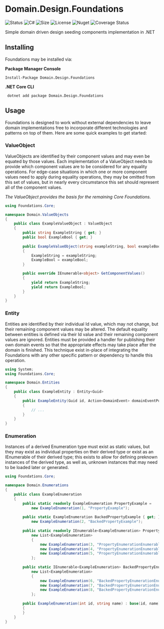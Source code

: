 Domain.Design.Foundations
=======

![Status](https://img.shields.io/github/workflow/status/smeek153/Domain.Design.Foundations/build)
![C#](https://img.shields.io/github/languages/top/smeek153/Domain.Design.Foundations)
![Size](https://img.shields.io/github/repo-size/smeek153/Domain.Design.Foundations)
![License](https://img.shields.io/github/license/smeek153/Domain.Design.Foundations)
![Nuget](https://img.shields.io/nuget/v/Domain.Design.Foundations)
![Coverage Status](https://coveralls.io/repos/github/SmeeK153/Domain.Design.Foundations/badge.svg)

Simple domain driven design seeding components implementation in .NET

## Installing

Foundations may be installed via:

__Package Manager Console__

    Install-Package Domain.Design.Foundations
    
__.NET Core CLI__
 
     dotnet add package Domain.Design.Foundations
     
## Usage

Foundations is designed to work without external dependencies to leave domain implementations free to incorporate different technologies and patterns on top of them. Here are some quick examples to get started:

### ValueObject
ValueObjects are identified by their component values and may even be equated by those values. Each implementation of a ValueObject needs to provide which component values are to be considered for any equality operations. For edge-case situations in which one or more component values need to apply during equality operations, they may be omitted from this set of values, but in nearly every circumstance this set should represent all of the component values.

_The ValueObject provides the basis for the remaining Core Foundations._

```csharp
using Foundations.Core;

namespace Domain.ValueObjects
{
    public class ExampleValueObject : ValueObject
    {
        public string ExampleString { get; }
        public bool ExampleBool { get; }
        
        public ExampleValueObject(string exampleString, bool exampleBool)
        {
            ExampleString = exampleString;
            ExampleBool = exampleBool;
        }

        public override IEnumerable<object> GetComponentValues()
        {
            yield return ExampleString;
            yield return ExampleBool;
        }
    }
}
```

### Entity
Entities are identified by their individual Id value, which may not change, but their remaining component values may be altered. The default equality between entities is defined via their Id value and their remaining component values are ignored. Entities must be provided a handler for publishing their own domain events so that the appropriate effects may take place after the domain is finished. This technique exist in-place of integrating the Foundations with any other specific pattern or dependency to handle this operation.

```csharp
using System;
using Foundations.Core;

namespace Domain.Entities
{
    public class ExampleEntity : Entity<Guid>
    {
        public ExampleEntity(Guid id, Action<DomainEvent> domainEventPublisher) : base(id, domainEventPublisher)
        {
            // ...
        }
    }
}
```

### Enumeration
Instances of a derived Enumeration type must exist as static values, but they may exist as individual properties on their derived type or exist as an IEnumerable of their derived type; this exists to allow for defining preknown instances of the derived type, as well as, unknown instances that may need to be loaded later or generated. 

```csharp
using Foundations.Core;

namespace Domain.Enumerations
{
    public class ExampleEnumeration
    {
        public static readonly ExampleEnumeration PropertyExample = 
            new ExampleEnumeration(1, "PropertyExample");
        
        public static ExampleEnumeration BackedPropertyExample { get; } = 
            new ExampleEnumeration(2, "BackedPropertyExample");
        
        public static readonly IEnumerable<ExampleEnumeration> PropertyEnumerationEnumerableExample = 
            new List<ExampleEnumeration>
            {
                new ExampleEnumeration(3, "PropertyEnumerationEnumerableExample1"),
                new ExampleEnumeration(4, "PropertyEnumerationEnumerableExample2"),
                new ExampleEnumeration(5, "PropertyEnumerationEnumerableExample3")
            };
            
        public static IEnumerable<ExampleEnumeration> BackedPropertyEnumerationEnumerableExample { get; } = 
            new List<ExampleEnumeration>
            {
                new ExampleEnumeration(6, "BackedPropertyEnumerationEnumerableExample1"),
                new ExampleEnumeration(7, "BackedPropertyEnumerationEnumerableExample2"),
                new ExampleEnumeration(8, "BackedPropertyEnumerationEnumerableExample3")
            };
        
        public ExampleEnumeration(int id, string name) : base(id, name)
        {
        }
    }
}
```
